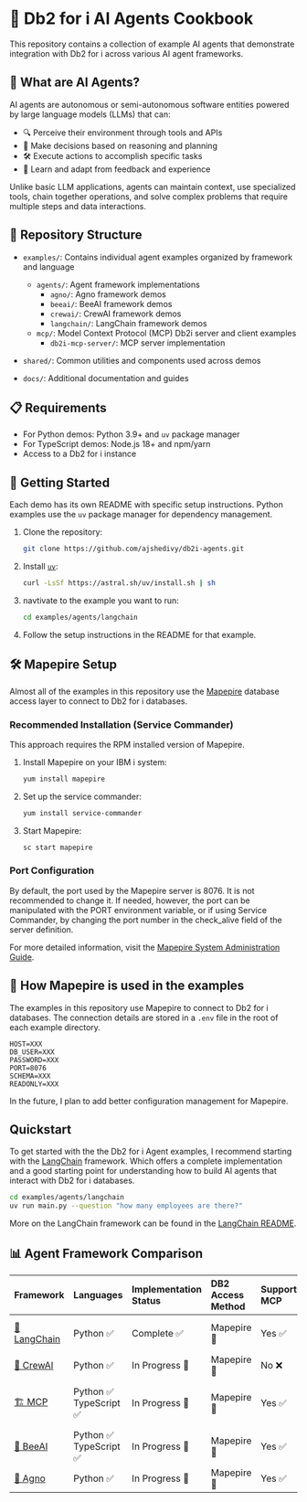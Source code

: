 # 🤖 Db2 for i AI Agents Cookbook

This repository contains a collection of example AI agents that demonstrate integration with Db2 for i across various AI agent frameworks.

## 🧠 What are AI Agents?

AI agents are autonomous or semi-autonomous software entities powered by large language models (LLMs) that can:

- 🔍 Perceive their environment through tools and APIs
- 🤔 Make decisions based on reasoning and planning
- 🛠️ Execute actions to accomplish specific tasks
- 🔄 Learn and adapt from feedback and experience

Unlike basic LLM applications, agents can maintain context, use specialized tools, chain together operations, and solve complex problems that require multiple steps and data interactions.

## 📂 Repository Structure

- `examples/`: Contains individual agent examples organized by framework and language
  - `agents/`: Agent framework implementations
    - `agno/`: Agno framework demos 
    - `beeai/`: BeeAI framework demos 
    - `crewai/`: CrewAI framework demos
    - `langchain/`: LangChain framework demos
  - `mcp/`: Model Context Protocol (MCP) Db2i server and client examples
    - `db2i-mcp-server/`: MCP server implementation
    
- `shared/`: Common utilities and components used across demos

- `docs/`: Additional documentation and guides

## 📋 Requirements

- For Python demos: Python 3.9+ and `uv` package manager
- For TypeScript demos: Node.js 18+ and npm/yarn
- Access to a Db2 for i instance

## 🚀 Getting Started

Each demo has its own README with specific setup instructions. Python examples use the `uv` package manager for dependency management.

1. Clone the repository:
   ```bash
   git clone https://github.com/ajshedivy/db2i-agents.git
   ```
2. Install [`uv`](https://docs.astral.sh/uv/getting-started/installation/#__tabbed_1_1):
   ```bash
   curl -LsSf https://astral.sh/uv/install.sh | sh
   ```
3. navtivate to the example you want to run:
   ```bash
   cd examples/agents/langchain
   ```
4. Follow the setup instructions in the README for that example.


## 🛠️ Mapepire Setup

Almost all of the examples in this repository use the [Mapepire](https://mapepire-ibmi.github.io/) database access layer to connect to Db2 for i databases.

### Recommended Installation (Service Commander)

This approach requires the RPM installed version of Mapepire.

1. Install Mapepire on your IBM i system:
   ```bash
   yum install mapepire
   ```

2. Set up the service commander:
   ```bash
   yum install service-commander
   ```

3. Start Mapepire:
   ```bash
   sc start mapepire
   ```

### Port Configuration

By default, the port used by the Mapepire server is 8076. It is not recommended to change it. If needed, however, the port can be manipulated with the PORT environment variable, or if using Service Commander, by changing the port number in the check_alive field of the server definition.

For more detailed information, visit the [Mapepire System Administration Guide](https://mapepire-ibmi.github.io/guides/sysadmin/).

## 🤔 How Mapepire is used in the examples

The examples in this repository use Mapepire to connect to Db2 for i databases. The connection details are stored in a `.env` file in the root of each example directory.

```env
HOST=XXX
DB_USER=XXX
PASSWORD=XXX
PORT=8076
SCHEMA=XXX
READONLY=XXX
```

In the future, I plan to add better configuration management for Mapepire. 


## Quickstart

To get started with the the Db2 for i Agent examples, I recommend starting with the [LangChain](examples/agents/langchain/) framework. Which offers a complete implementation and a good starting point for understanding how to build AI agents that interact with Db2 for i databases.

```bash
cd examples/agents/langchain
uv run main.py --question "how many employees are there?"
```
More on the LangChain framework can be found in the [LangChain README](examples/agents/langchain/README.md#-running-the-example).


## 📊 Agent Framework Comparison

| Framework | Languages | Implementation Status | DB2 Access Method | Supports MCP | LLM Providers | Tool Integration |
|:----------|:----------|:----------------------|:------------------|:-------------|:--------------|:----------------|
| [🔗 LangChain](examples/agents/langchain/) | Python ✅ | Complete ✅ | Mapepire 🔌 | Yes ✅ | Anthropic 🧠<br>Ollama 🦙 | Medium 🟡 |
| [👥 CrewAI](examples/agents/crewai/) | Python ✅ | In Progress 🚧 | Mapepire 🔌 | No ❌ | - | - |
| [🏗️ MCP](examples/agents/mcp/) | Python ✅<br>TypeScript ✅ | In Progress 🚧 | Mapepire 🔌 | Yes ✅ | - | Implemetation: hard 💀 <br> integration: easy 😊   |
| [🐝 BeeAI](examples/agents/beeai/) | Python ✅<br>TypeScript ✅ | In Progress 🚧 | Mapepire 🔌 | Yes ✅ | - | - |
| [🧩 Agno](examples/agents/agno/) | Python ✅ | In Progress 🚧 | Mapepire 🔌 | Yes ✅ | - | - |